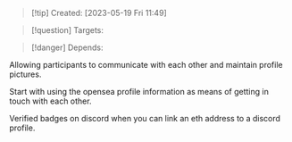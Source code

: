 
>[!tip] Created: [2023-05-19 Fri 11:49]

>[!question] Targets: 

>[!danger] Depends: 

Allowing participants to communicate with each other and maintain profile pictures.

Start with using the opensea profile information as means of getting in touch with each other.

Verified badges on discord when you can link an eth address to a discord profile.

